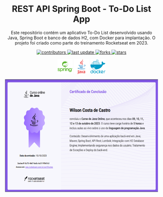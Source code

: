 <div align="center">
  <h1>REST API Spring Boot - To-Do List App</h1>
  
  <p>
    Este repositório contém um aplicativo To-Do List desenvolvido usando Java, Spring Boot e banco de dados H2, com Docker para implantação. O projeto foi criado como parte do treinamento Rocketseat em 2023.
  </p>
  <p>
  <a href="https://github.com/wilson-castro/rocketseat-todo-list/graphs/contributors">
    <img src="https://img.shields.io/github/contributors/wilson-castro/rocketseat-todo-list" alt="contributors" />
  </a>
  <a href="">
    <img src="https://img.shields.io/github/last-commit/wilson-castro/rocketseat-todo-list" alt="last update" />
  </a>
  <a href="https://github.com/wilson-castro/rocketseat-todo-list/network/members">
    <img src="https://img.shields.io/github/forks/wilson-castro/rocketseat-todo-list" alt="forks" />
  </a>
  <a href="https://github.com/wilson-castro/rocketseat-todo-list/stargazers">
    <img src="https://img.shields.io/github/stars/wilson-castro/rocketseat-todo-list" alt="stars" />
  </a>
</p>
<p>
 <img src="https://github.com/devicons/devicon/blob/master/icons/spring/spring-original-wordmark.svg" title="Spring" alt="Spring" width="50" height="50"/>
 <img src="https://github.com/devicons/devicon/blob/master/icons/java/java-original-wordmark.svg" title="java" alt="java" width="50" height="50"/>
 <img src="https://github.com/devicons/devicon/blob/master/icons/docker/docker-plain-wordmark.svg" title="docker" alt="docker" width="50" height="50"/>
</p>
<p>
  <img src="https://github.com/wilson-castro/rocketseat-todo-list/blob/main/certificate.PNG" title="Certificate" alt="Certificate" width="600" height="372"/>
</p>
</div>
